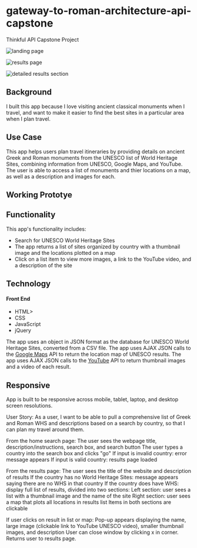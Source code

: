 # gateway-to-roman-architecture-api-capstone
Thinkful API Capstone Project

![landing page](gateway-to-roman-architecture-api-capstone/github-images/user-story-1.JPG)

![results page](gateway-to-roman-architecture-api-capstone/github-images/user-story-2.JPG)

![detailed results section](gateway-to-roman-architecture-api-capstone/github-images/user-story-3.JPG)

## Background

I built this app because I love visiting ancient classical monuments when I travel, and want to make it easier to find the best sites in a particular area when I plan travel.

## Use Case
This app helps users plan travel itineraries by providing details on ancient Greek and Roman monuments from the UNESCO list of World Heritage Sites, combining information from UNESCO, Google Maps, and YouTube. The user is able to access a list of monuments and thier locations on a map, as well as a description and images for each.

## Working Prototye

## Functionality
This app's functionality includes:
* Search for UNESCO World Heritage Sites
* The app returns a list of sites organized by country with a thumbnail image and the locations plotted on a map
* Click on a list item to view more images, a link to the YouTube video, and a description of the site

## Technology
<h4>Front End</h4>
<ul>
<li>HTML></li>
<li>CSS</li>
<li>JavaScript</li>
<li>jQuery</li>
</ul>

The app uses an object in JSON format as the database for UNESCO World Heritage Sites, converted from a CSV file.
The app uses AJAX JSON calls to the <a href="https://maps.googleapis.com">Google Maps</a> API to return the location map of UNESCO results.
The app uses AJAX JSON calls to the <a href="https://www.googleapis.com/youtube/v3/search">YouTube</a> API to return thumbnail images and a video of each result.

## Responsive
App is built to be responsive across mobile, tablet, laptop, and desktop screen resolutions.


User Story: As a user, I want to be able to pull a comprehensive list of Greek and Roman WHS and descriptions based on a search by country, so that I can plan my travel around them.

From the home search page:
The user sees the webpage title, description/instructions, search box, and search button
The user types a country into the search box and clicks "go"
If input is invalid country: error message appears
If input is valid country: results page loaded

From the results page:
The user sees the title of the website and description of results
If the country has no World Heritage Sites: message appears saying there are no WHS in that country
If the country does have WHS: display full list of results, divided into two sections:
Left section: user sees a list with a thumbnail image and the name of the site
Right section: user sees a map that plots all locations in results list
Items in both sections are clickable

If user clicks on result in list or map:
Pop-up appears displaying the name, large image (clickable link to YouTube UNESCO video), smaller thumbnail images, and description
User can close window by clicking x in corner. Returns user to results page.
